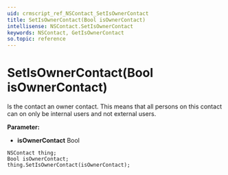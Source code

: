 ```yaml
---
uid: crmscript_ref_NSContact_SetIsOwnerContact
title: SetIsOwnerContact(Bool isOwnerContact)
intellisense: NSContact.SetIsOwnerContact
keywords: NSContact, GetIsOwnerContact
so.topic: reference
---
```


# SetIsOwnerContact(Bool isOwnerContact)

Is the contact an owner contact.  This means that all persons on this contact can on only be internal users and not external users.

**Parameter:** 
* **isOwnerContact** Bool

```crmscript
NSContact thing;
Bool isOwnerContact;
thing.SetIsOwnerContact(isOwnerContact);
```

